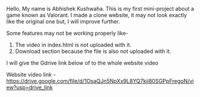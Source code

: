 Hello, My name is Abhishek Kushwaha.
This is my first mini-project about a game known as Valorant.
I made a clone website, it may not look exactly like the original one but, I will improve further.

Some features may not be working properly like-
1. The video in index.html is not uploaded with it.
2. Download section because the file is also not uploaded with it.

I will give the Gdrive link below of to the whole website video 

Website video link - 
https://drive.google.com/file/d/1OsaQJn5NpXx9L8YQ7kji80SGPpFregoN/view?usp=drive_link

